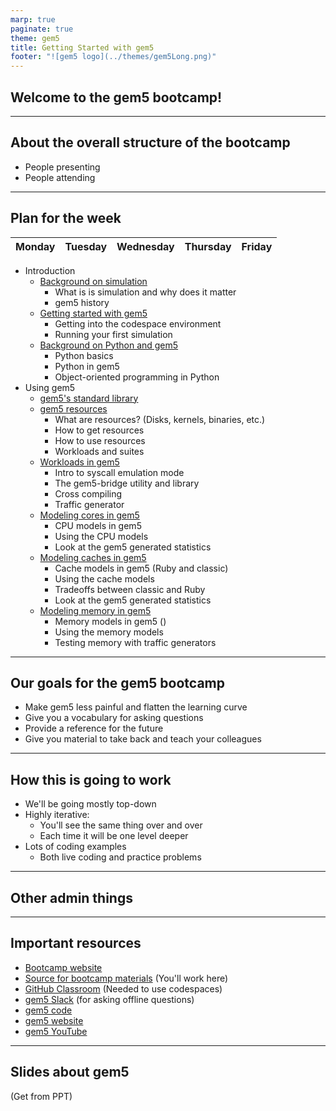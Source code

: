 ```yaml
---
marp: true
paginate: true
theme: gem5
title: Getting Started with gem5
footer: "![gem5 logo](../themes/gem5Long.png)"
---
```


<!-- _class: title -->

## Welcome to the gem5 bootcamp!

---

## About the overall structure of the bootcamp

- People presenting
- People attending

---

## Plan for the week

| Monday | Tuesday | Wednesday | Thursday | Friday |
|--------|---------|-----------|----------|--------|

- Introduction
  - [Background on simulation](01-simulation-background.md)
    - What is is simulation and why does it matter
    - gem5 history
  - [Getting started with gem5](02-getting-started.md)
    - Getting into the codespace environment
    - Running your first simulation
  - [Background on Python and gem5](03-python-background.md)
    - Python basics
    - Python in gem5
    - Object-oriented programming in Python
- Using gem5
  - [gem5's standard library](../02-Using%20gem5/01-stdlib.md)
  - [gem5 resources](../02-Using%20gem5/02-gem5-resources.md)
    - What are resources? (Disks, kernels, binaries, etc.)
    - How to get resources
    - How to use resources
    - Workloads and suites
  - [Workloads in gem5](../02-Using%20gem5/03-workloads-in-gem5.md)
    - Intro to syscall emulation mode
    - The gem5-bridge utility and library
    - Cross compiling
    - Traffic generator
  - [Modeling cores in gem5](../02-Using%20gem5/04-cores.md)
    - CPU models in gem5
    - Using the CPU models
    - Look at the gem5 generated statistics
  - [Modeling caches in gem5](../02-Using%20gem5/05-caches.md)
    - Cache models in gem5 (Ruby and classic)
    - Using the cache models
    - Tradeoffs between classic and Ruby
    - Look at the gem5 generated statistics
  - [Modeling memory in gem5](../02-Using%20gem5/06-memory.md)
    - Memory models in gem5 ()
    - Using the memory models
    - Testing memory with traffic generators

---

## Our goals for the gem5 bootcamp

- Make gem5 less painful and flatten the learning curve
- Give you a vocabulary for asking questions​
- Provide a reference for the future​
- Give you material to take back and teach your colleagues

---

## How this is going to work

- We'll be going mostly top-down
- Highly iterative:
  - You'll see the same thing over and over
  - Each time it will be one level deeper
- Lots of coding examples
  - Both live coding and practice problems

---

## Other admin things

---

## Important resources

- [Bootcamp website]()
- [Source for bootcamp materials]() (You'll work here)
- [GitHub Classroom]() (Needed to use codespaces)
- [gem5 Slack]() (for asking offline questions)
- [gem5 code](https://github.com/gem5/gem5)
- [gem5 website](https://www.gem5.org/)
- [gem5 YouTube](https://youtube.com/@gem5)

---

## Slides about gem5

(Get from PPT)
